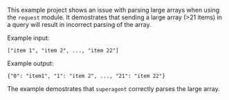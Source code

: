 This example project shows an issue with parsing large arrays when using the `request` module. It demostrates that sending a large array (>21 items) in a query will result in incorrect parsing of the array.

Example input:

```
["item 1", "item 2", ..., "item 22"]
```

Example output:

```
{"0": "item1", "1": "item 2", ..., "21": "item 22"}
```

The example demostrates that `superagent` correctly parses the large array.